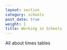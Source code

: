 ```yaml
---
layout: section
category: schools
post_date: true
weight: 1
title: Working in Schools
---
```


All about times tables